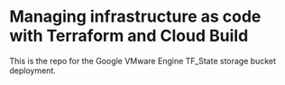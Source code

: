 # Managing infrastructure as code with Terraform and Cloud Build

This is the repo for the Google VMware Engine TF_State storage bucket deployment.
